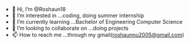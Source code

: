 - 👋 Hi, I’m @Roshaun18
- 👀 I’m interested in ...coding, doing summer internship
- 🌱 I’m currently learning ...Bachelor of Engineering Computer Science
- 💞️ I’m looking to collaborate on ...doing projects
- 📫 How to reach me ...through my gmail(roshaunnu2005@gmail.com)

<!---
Roshaun18/Roshaun18 is a ✨ special ✨ repository because its `README.md` (this file) appears on your GitHub profile.
You can click the Preview link to take a look at your changes.
--->
